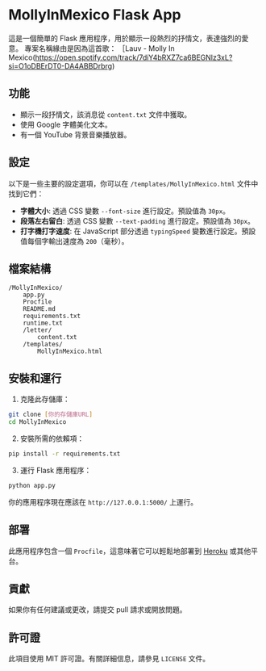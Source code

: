 # MollyInMexico Flask App

這是一個簡單的 Flask 應用程序，用於顯示一段熱烈的抒情文，表達強烈的愛意。
專案名稱緣由是因為這首歌： ［Lauv - Molly In Mexico(https://open.spotify.com/track/7diY4bRXZ7ca6BEGNlz3xL?si=O1oDBErDT0-DA4ABBDrbrg)

## 功能

- 顯示一段抒情文，該消息從 `content.txt` 文件中獲取。
- 使用 Google 字體美化文本。
- 有一個 YouTube 背景音樂播放器。

## 設定

以下是一些主要的設定選項，你可以在 `/templates/MollyInMexico.html` 文件中找到它們：

- **字體大小**: 透過 CSS 變數 `--font-size` 進行設定。預設值為 `30px`。
- **段落左右留白**: 透過 CSS 變數 `--text-padding` 進行設定。預設值為 `30px`。
- **打字機打字速度**: 在 JavaScript 部分透過 `typingSpeed` 變數進行設定。預設值每個字輸出速度為 `200`（毫秒）。

## 檔案結構

```
/MollyInMexico/
    app.py
    Procfile
    README.md
    requirements.txt
    runtime.txt
    /letter/
        content.txt
    /templates/
        MollyInMexico.html
```

## 安裝和運行

1. 克隆此存儲庫：

```bash
git clone [你的存儲庫URL]
cd MollyInMexico
```

2. 安裝所需的依賴項：

```bash
pip install -r requirements.txt
```

3. 運行 Flask 應用程序：

```bash
python app.py
```

你的應用程序現在應該在 `http://127.0.0.1:5000/` 上運行。

## 部署

此應用程序包含一個 `Procfile`，這意味著它可以輕鬆地部署到 [Heroku](https://www.heroku.com/) 或其他平台。

## 貢獻

如果你有任何建議或更改，請提交 pull 請求或開放問題。

## 許可證

此項目使用 MIT 許可證。有關詳細信息，請參見 `LICENSE` 文件。
